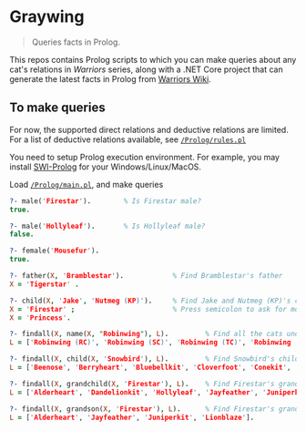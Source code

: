 # Graywing

>   Queries facts in Prolog.

This repos contains Prolog scripts to which you can make queries about any cat's relations in _Warriors_ series, along with a .NET Core project that can generate the latest facts in Prolog from [Warriors Wiki](http://warriors.wikia.com/).

## To make queries

For now, the supported direct relations and deductive relations are limited. For a list of deductive relations available, see  [`/Prolog/rules.pl`](/Prolog/rules.pl)

You need to setup Prolog execution environment. For example, you may install [SWI-Prolog](http://www.swi-prolog.org/download/stable) for your Windows/Linux/MacOS.

Load [`/Prolog/main.pl`](/Prolog/main.pl), and make queries

```prolog
?- male('Firestar').        % Is Firestar male?
true.

?- male('Hollyleaf').       % Is Hollyleaf male?
false.

?- female('Mousefur').
true.

?- father(X, 'Bramblestar').            % Find Bramblestar's father
X = 'Tigerstar' .

?- child(X, 'Jake', 'Nutmeg (KP)').     % Find Jake and Nutmeg (KP)'s children
X = 'Firestar' ;                        % Press semicolon to ask for more results
X = 'Princess'.

?- findall(X, name(X, "Robinwing"), L).         % Find all the cats under the name Robinwing .
L = ['Robinwing (RC)', 'Robinwing (SC)', 'Robinwing (TC)', 'Robinwing (WC)'].

?- findall(X, child(X, 'Snowbird'), L).         % Find Snowbird's children 
L = ['Beenose', 'Berryheart', 'Bluebellkit', 'Cloverfoot', 'Conekit', 'Frondkit', 'Gullkit', 'Rippletail (SC)', 'Yarrowleaf'].

?- findall(X, grandchild(X, 'Firestar'), L).    % Find Firestar's grand-children
L = ['Alderheart', 'Dandelionkit', 'Hollyleaf', 'Jayfeather', 'Juniperkit', 'Lionblaze', 'Sparkpelt'].

?- findall(X, grandson(X, 'Firestar'), L).      % Find Firestar's grandsons
L = ['Alderheart', 'Jayfeather', 'Juniperkit', 'Lionblaze'].
```

